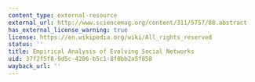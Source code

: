 ```yaml
---
content_type: external-resource
external_url: http://www.sciencemag.org/content/311/5757/88.abstract
has_external_license_warning: true
license: https://en.wikipedia.org/wiki/All_rights_reserved
status: ''
title: Empirical Analysis of Evolving Social Networks
uid: 37f2f5f8-9d5c-4206-b5c1-8f0bb2a5f858
wayback_url: ''
---
```

